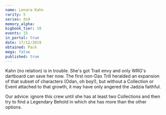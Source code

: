 ```yaml
---
name: Lenara Kahn
rarity: 5
series: ds9
memory_alpha:
bigbook_tier: 10
events: 15
in_portal: true
date: 17/12/2019
obtained: Pack
mega: false
published: true
---
```


Kahn (no relation) is in trouble. She's got Trait envy and only WRG's dartboard can save her now. The first non-Dax Trill heralded an expansion of that subset of characters (Odan, oh boy!), but without a Collection or Event attached to that growth, it may have only angered the Jadzia faithful.

Our advice: ignore this crew until she has at least two Collections and then try to find a Legendary Behold in which she has more than the other options.
